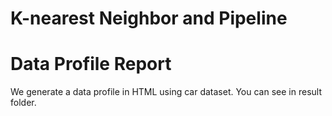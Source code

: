 # K-nearest Neighbor and Pipeline

# Data Profile Report
We generate a data profile in HTML using car dataset. You can see in result folder.
